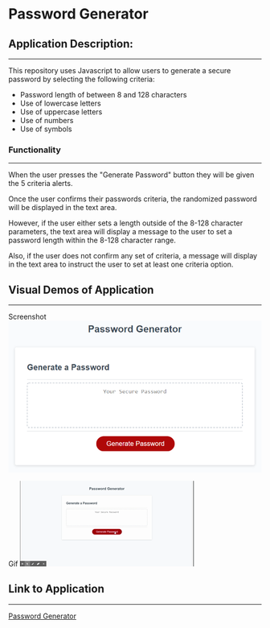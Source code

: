# Password Generator

## Application Description:
---
This repository uses Javascript to allow users to generate a secure password by selecting the following criteria:
* Password length of between 8 and 128 characters
* Use of lowercase letters
* Use of uppercase letters
* Use of numbers
* Use of symbols

### Functionality
---
When the user presses the "Generate Password" button they will be given the 5 criteria alerts.

Once the user confirms their passwords criteria, the randomized password will be displayed in the text area.

However, if the user either sets a length outside of the 8-128 character parameters, the text area will display a message to the user to set a password length within the 8-128 character range.

Also, if the user does not confirm any set of criteria, a message will display in the text area to instruct the user to set at least one criteria option.

## Visual Demos of Application
---
Screenshot
![Image](\Assets\03-javascript-homework-demo.png)

Gif
![Gif](\Assets\demo.gif)

## Link to Application
---
[Password Generator](https://nathanjamis.github.io/PasswordGenerator/)


